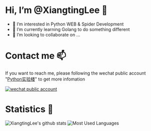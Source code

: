 # Hi, I’m @XiangtingLee 👋 

- 👀 I’m interested in Python WEB & Spider Development
- 🌱 I’m currently learning Golang to do something different
- 💞️ I’m looking to collaborate on ...
# Contact me 📫
 If you want to reach me, please following the wechat public account "[Python实验楼](https://mp.weixin.qq.com/profile?src=3&timestamp=1665508327&ver=1&signature=XGEJtYovkc3XulB8dQiED-d59j4UCo4nlN7FBFPnf1awJfV-c-7nvSz6E943WqGKNpdSveWw6U9Oo1LcpsGlHw==)" to get more infomation

[![wechat public account](https://i.postimg.cc/gJH66wFT/image.png)](https://postimg.cc/vgDmJZmr)

# Statistics 🚀
![XiangtingLee's github stats](https://github-readme-stats.vercel.app/api?username=XiangtingLee&theme=merko&include_all_commits=true)
![Most Used Languages](https://github-readme-stats.vercel.app/api/top-langs/?username=XiangtingLee&theme=merko&layout=compact)
<!-- ![Readme Card](https://github-readme-stats.vercel.app/api/pin/?username=XiangtingLee&repo=Algorithm) -->
<!-- ![Readme Card](https://github-readme-stats.vercel.app/api/pin/?username=XiangtingLee&repo=Python-script) -->
<!---
XiangtingLee/XiangtingLee is a ✨ special ✨ repository because its `README.md` (this file) appears on your GitHub profile.
You can click the Preview link to take a look at your changes.
--->

